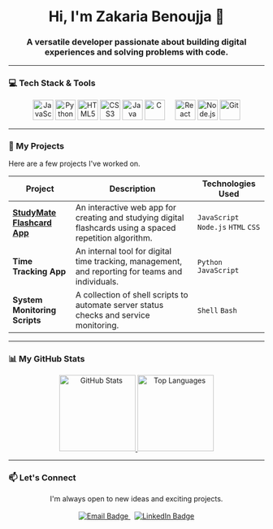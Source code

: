 <div align="center">

# Hi, I'm Zakaria Benoujja 👋

### A versatile developer passionate about building digital experiences and solving problems with code.

</div>

---

### 💻 Tech Stack & Tools

<p align="center">
  <a href="#"><img src="https://raw.githubusercontent.com/danielcranney/readme-generator/main/public/icons/skills/javascript-colored.svg" title="JavaScript" alt="JavaScript" width="40" height="40"/></a>
  <a href="#"><img src="https://raw.githubusercontent.com/danielcranney/readme-generator/main/public/icons/skills/python-colored.svg" title="Python" alt="Python" width="40" height="40"/></a>
  <a href="#"><img src="https://raw.githubusercontent.com/danielcranney/readme-generator/main/public/icons/skills/html5-colored.svg" title="HTML5" alt="HTML5" width="40" height="40"/></a>
  <a href="#"><img src="https://raw.githubusercontent.com/danielcranney/readme-generator/main/public/icons/skills/css3-colored.svg" title="CSS3" alt="CSS3" width="40" height="40"/></a>
  <a href="#"><img src="https://raw.githubusercontent.com/danielcranney/readme-generator/main/public/icons/skills/java-colored.svg" title="Java" alt="Java" width="40" height="40"/></a>
  <a href="#"><img src="https://raw.githubusercontent.com/danielcranney/readme-generator/main/public/icons/skills/c-colored.svg" title="C" alt="C" width="40" height="40"/></a>
  &nbsp; &nbsp;
  <a href="#"><img src="https://raw.githubusercontent.com/danielcranney/readme-generator/main/public/icons/skills/react-colored.svg" title="React" alt="React" width="40" height="40"/></a>
  <a href="#"><img src="https://raw.githubusercontent.com/danielcranney/readme-generator/main/public/icons/skills/nodejs-colored.svg" title="Node.js" alt="Node.js" width="40" height="40"/></a>
  <a href="#"><img src="https://raw.githubusercontent.com/danielcranney/readme-generator/main/public/icons/skills/git-colored.svg" title="Git" alt="Git" width="40" height="40"/></a>
</p>

---

### 🚀 My Projects

Here are a few projects I've worked on.

| Project                                     | Description                                                                                                   | Technologies Used                          |
| ------------------------------------------- | ------------------------------------------------------------------------------------------------------------- | ------------------------------------------ |
| **[StudyMate Flashcard App](https://zaksprojekts.de/studymate)** | An interactive web app for creating and studying digital flashcards using a spaced repetition algorithm.   | `JavaScript` `Node.js` `HTML` `CSS`        |
| **Time Tracking App** | An internal tool for digital time tracking, management, and reporting for teams and individuals.                 | `Python` `JavaScript`                      |
| **System Monitoring Scripts** | A collection of shell scripts to automate server status checks and service monitoring.                        | `Shell` `Bash`                             |

---

### 📊 My GitHub Stats

<p align="center">
  <a href="https://github.com/[YOUR-GITHUB-USERNAME]">
    <img src="https://github-readme-stats.vercel.app/api?username=[YOUR-GITHUB-USERNAME]&show_icons=true&theme=tokyonight&include_all_commits=true&count_private=true" alt="GitHub Stats" height="150"/>
    <img src="https://github-readme-stats.vercel.app/api/top-langs/?username=[YOUR-GITHUB-USERNAME]&layout=compact&langs_count=8&theme=tokyonight" alt="Top Languages" height="150"/>
  </a>
</p>

---

### 📫 Let's Connect

<p align="center">
  I'm always open to new ideas and exciting projects.
  <br><br>
  <a href="mailto:zak@zaksprojects.de">
    <img src="https://img.shields.io/badge/Say_Hello!-Email-blue?style=for-the-badge&logo=gmail&logoColor=white" alt="Email Badge"/>
  </a>
  &nbsp;
  <a href="linkedin.com/in/zakariabenoujja">
    <img src="https://img.shields.io/badge/Connect-LinkedIn-blue?style=for-the-badge&logo=linkedin&logoColor=white" alt="LinkedIn Badge"/>
  </a>
</p>
